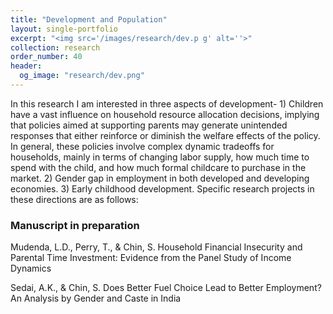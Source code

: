 ```yaml
---
title: "Development and Population"
layout: single-portfolio
excerpt: "<img src='/images/research/dev.p g' alt=''>"
collection: research
order_number: 40
header:
  og_image: "research/dev.png"
---
```


In this research I am interested in three aspects of development- 1) Children have a vast influence on household resource allocation decisions, implying that policies aimed at supporting parents may generate unintended responses that either reinforce or diminish the welfare effects of the policy. In general, these policies involve complex dynamic tradeoffs for households, mainly in terms of changing labor supply, how much time to spend with the child, and how much formal childcare to purchase in the market. 2) Gender gap in employment in both developed and developing economies. 3) Early childhood development. Specific research projects in these directions are as follows:


### Manuscript in preparation

Mudenda, L.D., Perry, T., & Chin, S. Household Financial Insecurity and Parental Time Investment:
Evidence from the Panel Study of Income Dynamics

Sedai, A.K., & Chin, S. Does Better Fuel Choice Lead to Better Employment? An Analysis by
Gender and Caste in India
